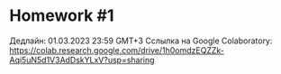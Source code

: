 # Homework #1
Дедлайн: 01.03.2023 23:59 GMT+3 
Сслылка на Google Colaboratory: https://colab.research.google.com/drive/1h0omdzEQZZk-Aqi5uN5d1V3AdDskYLxV?usp=sharing
